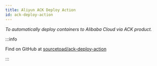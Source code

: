 ```yaml
---
title: Aliyun ACK Deploy Action
id: ack-deploy-action
---
```


_To automatically deploy containers to Alibaba Cloud via ACK product._


:::info

Find on GitHub at [sourcetoad/ack-deploy-action](https://github.com/sourcetoad/ack-deploy-action)

:::